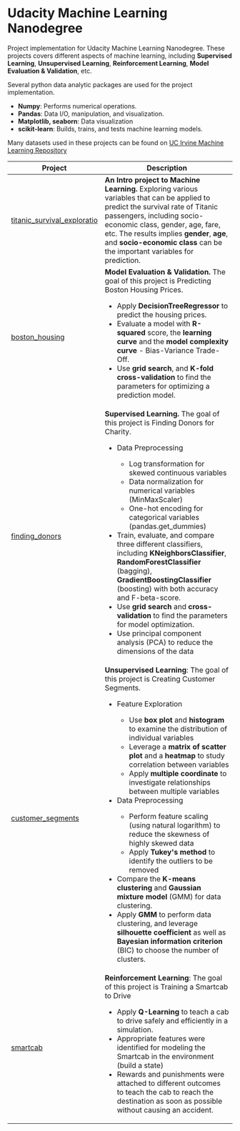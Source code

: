 # Udacity Machine Learning Nanodegree

Project implementation for Udacity Machine Learning Nanodegree. These projects covers different aspects of machine learning, including **Supervised Learning**, **Unsupervised Learning**, **Reinforcement Learning**, **Model Evaluation & Validation**, etc. 

Several python data analytic packages are used for the project implementation. 
* **Numpy**: Performs numerical operations. 
* **Pandas**: Data I/O, manipulation, and visualization.
* **Matplotlib, seaborn**: Data visualization
* **scikit-learn**: Builds, trains, and tests machine learning models.

Many datasets used in these projects can be found on [UC Irvine Machine Learning Repository](https://archive.ics.uci.edu/ml/index.php)

| Project                                                                                                                         | Description                                                                                                                                                                                                                                                                                                                                                                                                                                                                                                                                                                                                                                                                                                                                                                                                                                                                                                                                                      |
|---------------------------------------------------------------------------------------------------------------------------------|------------------------------------------------------------------------------------------------------------------------------------------------------------------------------------------------------------------------------------------------------------------------------------------------------------------------------------------------------------------------------------------------------------------------------------------------------------------------------------------------------------------------------------------------------------------------------------------------------------------------------------------------------------------------------------------------------------------------------------------------------------------------------------------------------------------------------------------------------------------------------------------------------------------------------------------------------------------|
| [titanic_survival_exploratio](https://github.com/jswong65/Machine_Learning_Nano_Degree/tree/master/titanic_survival_exploratio) | **An Intro project to Machine Learning.** Exploring various variables that can be applied to predict the survival rate of Titanic passengers, including socio-economic class, gender, age, fare, etc. The results implies **gender**, **age**, and **socio-economic class** can be the important variables for prediction.                                                                                                                                                                                                                                                                                                                                                                                                                                                                                                                                                                                                                                       |
| [boston_housing](https://github.com/jswong65/Machine_Learning_Nano_Degree/tree/master/boston_housing)                           | **Model Evaluation & Validation.** The goal of this project is Predicting Boston Housing Prices. <ul><li>Apply **DecisionTreeRegressor** to predict the housing prices.</li> <li>Evaluate a model with **R-squared** score, the **learning curve** and the **model complexity curve** - Bias-Variance Trade-Off.</li>  <li>Use **grid search**,  and **K-fold cross-validation** to find the parameters for optimizing a prediction model.</li></ul>                                                                                                                                                                                                                                                                                                                                                                                                                                                                                                             |
| [finding_donors](https://github.com/jswong65/Machine_Learning_Nanodegree/tree/master/finding_donors)                            | **Supervised Learning.** The goal of this project is Finding Donors for Charity. <ul> <li>Data Preprocessing</li> <ul> <li>Log transformation for skewed continuous variables</li> <li>Data normalization for numerical variables (MinMaxScaler) </li> <li>One-hot encoding for categorical variables (pandas.get_dummies)</li> </ul> <li>Train, evaluate, and compare three different classifiers, including **KNeighborsClassifier**, **RandomForestClassifier** (bagging), **GradientBoostingClassifier** (boosting) with both accuracy and F-beta-score.</li> <li>Use **grid search** and **cross-validation** to find the parameters for model optimization.</li> <li>Use principal component analysis (PCA) to reduce the dimensions of the data</li> </ul>                                                                                                                                                                                                |
| [customer_segments](https://github.com/jswong65/Machine_Learning_Nano_Degree/tree/master/customer_segments)                     | **Unsupervised Learning**: The goal of this project is Creating Customer Segments.  <ul> <li>Feature Exploration</li> <ul> <li>Use **box plot** and **histogram** to examine the distribution of individual variables</li> <li>Leverage a **matrix of  scatter plot** and  a **heatmap** to study correlation between variables</li> <li>Apply **multiple coordinate** to  investigate relationships between multiple variables</li> </ul> <li>Data Preprocessing</li> <ul> <li>Perform feature scaling (using natural logarithm) to reduce the skewness of highly skewed data</li> <li>Apply **Tukey's method** to identify the outliers to be removed</li> </ul> <li>Compare the **K-means clustering** and **Gaussian mixture model** (GMM) for data clustering.</li> <li>Apply **GMM** to perform data clustering, and leverage **silhouette coefficient** as well as **Bayesian information criterion** (BIC) to choose the number of clusters.</li> </ul> |
| [smartcab](https://github.com/jswong65/Machine_Learning_Nano_Degree/tree/master/smartcab)                                       | **Reinforcement Learning**: The goal of this project is Training a Smartcab to Drive <ul> <li>Apply **Q-Learning** to teach a cab to drive safely and efficiently in a simulation. </li> <li>Appropriate features were identified for modeling the Smartcab in the environment (build a state)</li> <li>Rewards and punishments were attached to different outcomes to teach the cab to reach the destination as soon as possible without causing an accident.</li>  </ul>                                                                                                                                                       
